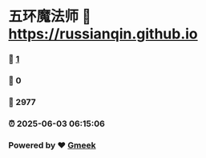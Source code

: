 # 五环魔法师 :link: https://russianqin.github.io 
### :page_facing_up: [1](https://russianqin.github.io/tag.html) 
### :speech_balloon: 0 
### :hibiscus: 2977 
### :alarm_clock: 2025-06-03 06:15:06 
### Powered by :heart: [Gmeek](https://github.com/Meekdai/Gmeek)

